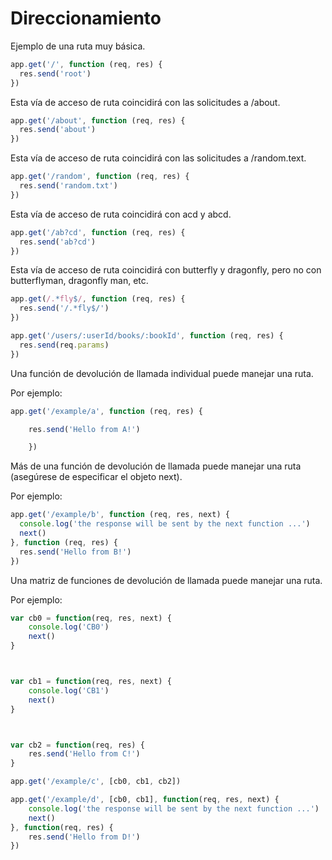 # Direccionamiento

Ejemplo de una ruta muy básica.

```js
app.get('/', function (req, res) {
  res.send('root')
})

```
Esta vía de acceso de ruta coincidirá con las solicitudes a /about.



```js
app.get('/about', function (req, res) {
  res.send('about')
})
```


Esta vía de acceso de ruta coincidirá con las solicitudes a /random.text.


```js
app.get('/random', function (req, res) {
  res.send('random.txt')
})

```
Esta vía de acceso de ruta coincidirá con acd y abcd.


```js
app.get('/ab?cd', function (req, res) {
  res.send('ab?cd')
})
```
Esta vía de acceso de ruta coincidirá con butterfly y dragonfly, pero no con butterflyman, dragonfly man, etc.


```js
app.get(/.*fly$/, function (req, res) {
  res.send('/.*fly$/')
})
```



```js
app.get('/users/:userId/books/:bookId', function (req, res) {
  res.send(req.params)
})

```
Una función de devolución de llamada individual puede manejar una ruta.

Por ejemplo:
```js
app.get('/example/a', function (req, res) {

    res.send('Hello from A!')

    })
  ```  

Más de una función de devolución de llamada puede manejar una ruta (asegúrese de especificar el objeto next).

Por ejemplo:


```js
app.get('/example/b', function (req, res, next) {
  console.log('the response will be sent by the next function ...')
  next()
}, function (req, res) {
  res.send('Hello from B!')
})
```

Una matriz de funciones de devolución de llamada puede manejar una ruta.

Por ejemplo:


```js
var cb0 = function(req, res, next) {
    console.log('CB0')
    next()
}



var cb1 = function(req, res, next) {
    console.log('CB1')
    next()
}



var cb2 = function(req, res) {
    res.send('Hello from C!')
}

app.get('/example/c', [cb0, cb1, cb2])

app.get('/example/d', [cb0, cb1], function(req, res, next) {
    console.log('the response will be sent by the next function ...')
    next()
}, function(req, res) {
    res.send('Hello from D!')
})
```
